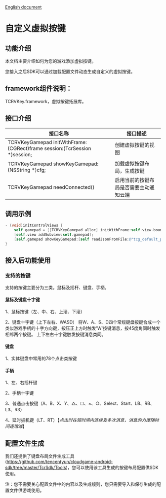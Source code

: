 [English document](Virtual_Key_Quick_Start_EN-US.md)
# 自定义虚拟按键

## 功能介绍

本文档主要介绍如何为您的游戏添加虚拟按键。

您接入之后SDK可以通过加载配置文件动态生成自定义的虚拟按键。


## framework组件说明：

TCRVKey.framework，虚拟按键拓展库。

## 接口介绍

| 接口名称                                                     | 接口描述                 |
| ------------------------------------------------------------ | ------------------------ |
| TCRVKeyGamepad initWithFrame:(CGRect)frame session:(TcrSession *)session;      | 创建虚拟按键的视图 |
| TCRVKeyGamepad showKeyGamepad:(NSString *)cfg; | 加载虚拟按键布局，生成按键   |
| TCRVKeyGamepad needConnected()                               | 启用当前的按键布局是否需要主动通知云端     |


## 调用示例

```objectivec
- (void)initControlViews {
    self.gamepad = [[TCRVKeyGamepad alloc] initWithFrame:self.view.bounds session:self.session];
    [self.view addSubview:self.gamepad];
    [self.gamepad showKeyGamepad:[self readJsonFromFile:@"tcg_default_ps4"]];
}

```

## 接入后功能使用


### 支持的按键

支持的按键主要分为三类，鼠标及摇杆、键盘、手柄。

#### 鼠标及键盘十字键

1、鼠标按键（左、中、右、上滚、下滚）

2、键盘十字键（上下左右、WASD）
    将W、A、S、D四个常规键盘按键合成一个类似游戏手柄的十字方向键，按压正上方时触发'W'按键消息，按45度角同时触发相邻两个按键。
    上下左右十字键触发按键消息类同。

#### 键盘

1、实体键盘中常用的78个点击类按键

#### 手柄

1、左、右摇杆键 

2、手柄十字键

3、普通点击按键（A、B、X、Y、△、☐、×、○、Select、Start、LB、RB、L3、R3）

4、延时扳机键（LT、RT）【*点击时在短时间内连续发多次消息，消息的力度随时间逐增减*】

## 配置文件生成

我们还提供了键盘布局文件生成工具(https://github.com/tencentyun/cloudgame-android-sdk/tree/master/TcrSdk/Tools)，您可以使用该工具生成的按键布局配置供SDK使用。

注：您不需要关心配置文件中的内容以及生成规则，您只需要导入和保存生成的配置文件供游戏使用。
